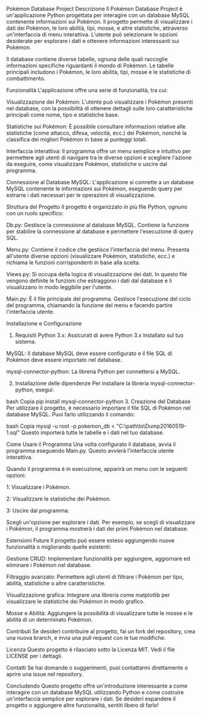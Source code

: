 Pokémon Database Project
Descrizione
Il Pokémon Database Project è un'applicazione Python progettata per interagire con un database MySQL contenente informazioni sui Pokémon. Il progetto permette di visualizzare i dati dei Pokémon, le loro abilità, tipi, mosse, e altre statistiche, attraverso un'interfaccia di menu interattiva. L'utente può selezionare le opzioni desiderate per esplorare i dati e ottenere informazioni interessanti sui Pokémon.

Il database contiene diverse tabelle, ognuna delle quali raccoglie informazioni specifiche riguardanti il mondo di Pokémon. Le tabelle principali includono i Pokémon, le loro abilità, tipi, mosse e le statistiche di combattimento.

Funzionalità
L'applicazione offre una serie di funzionalità, tra cui:

Visualizzazione dei Pokémon: L'utente può visualizzare i Pokémon presenti nel database, con la possibilità di ottenere dettagli sulle loro caratteristiche principali come nome, tipo e statistiche base.

Statistiche sui Pokémon: È possibile consultare informazioni relative alle statistiche (come attacco, difesa, velocità, ecc.) dei Pokémon, nonché la classifica dei migliori Pokémon in base ai punteggi totali.

Interfaccia interattiva: Il programma offre un menu semplice e intuitivo per permettere agli utenti di navigare tra le diverse opzioni e scegliere l'azione da eseguire, come visualizzare Pokémon, statistiche o uscire dal programma.

Connessione al Database MySQL: L'applicazione si connette a un database MySQL contenente le informazioni sui Pokémon, eseguendo query per estrarre i dati necessari per le operazioni di visualizzazione.

Struttura del Progetto
Il progetto è organizzato in più file Python, ognuno con un ruolo specifico:

Db.py: Gestisce la connessione al database MySQL. Contiene la funzione per stabilire la connessione al database e permettere l'esecuzione di query SQL.

Menu.py: Contiene il codice che gestisce l'interfaccia del menu. Presenta all'utente diverse opzioni (visualizzare Pokémon, statistiche, ecc.) e richiama le funzioni corrispondenti in base alla scelta.

Views.py: Si occupa della logica di visualizzazione dei dati. In questo file vengono definite le funzioni che estraggono i dati dal database e li visualizzano in modo leggibile per l'utente.

Main.py: È il file principale del programma. Gestisce l'esecuzione del ciclo del programma, chiamando la funzione del menu e facendo partire l'interfaccia utente.

Installazione e Configurazione
1. Requisiti
Python 3.x: Assicurati di avere Python 3.x installato sul tuo sistema.

MySQL: Il database MySQL deve essere configurato e il file SQL di Pokémon deve essere importato nel database.

mysql-connector-python: La libreria Python per connettersi a MySQL.

2. Installazione delle dipendenze
Per installare la libreria mysql-connector-python, esegui:

bash
Copia
pip install mysql-connector-python
3. Creazione del Database
Per utilizzare il progetto, è necessario importare il file SQL di Pokémon nel database MySQL. Puoi farlo utilizzando il comando:

bash
Copia
mysql -u root -p pokemon_db < "C:\path\to\Dump20160519-1.sql"
Questo importerà tutte le tabelle e i dati nel tuo database.

Come Usare il Programma
Una volta configurato il database, avvia il programma eseguendo Main.py. Questo avvierà l'interfaccia utente interattiva.

Quando il programma è in esecuzione, apparirà un menu con le seguenti opzioni:

1: Visualizzare i Pokémon.

2: Visualizzare le statistiche dei Pokémon.

3: Uscire dal programma.

Scegli un'opzione per esplorare i dati. Per esempio, se scegli di visualizzare i Pokémon, il programma mostrerà i dati dei primi Pokémon nel database.

Estensioni Future
Il progetto può essere esteso aggiungendo nuove funzionalità o migliorando quelle esistenti:

Gestione CRUD: Implementare funzionalità per aggiungere, aggiornare ed eliminare i Pokémon nel database.

Filtraggio avanzato: Permettere agli utenti di filtrare i Pokémon per tipo, abilità, statistiche o altre caratteristiche.

Visualizzazione grafica: Integrare una libreria come matplotlib per visualizzare le statistiche dei Pokémon in modo grafico.

Mosse e Abilità: Aggiungere la possibilità di visualizzare tutte le mosse e le abilità di un determinato Pokémon.

Contributi
Se desideri contribuire al progetto, fai un fork del repository, crea una nuova branch, e invia una pull request con le tue modifiche.

Licenza
Questo progetto è rilasciato sotto la Licenza MIT. Vedi il file LICENSE per i dettagli.

Contatti
Se hai domande o suggerimenti, puoi contattarmi direttamente o aprire una issue nel repository.

Concludendo
Questo progetto offre un'introduzione interessante a come interagire con un database MySQL utilizzando Python e come costruire un'interfaccia semplice per esplorare i dati. Se desideri espandere il progetto o aggiungere altre funzionalità, sentiti libero di farlo!







